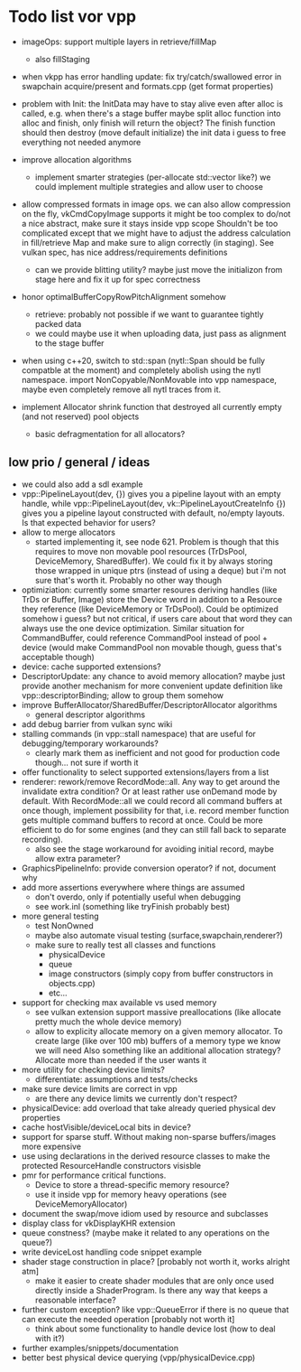 Todo list vor vpp
=================

- imageOps: support multiple layers in retrieve/fillMap
	- also fillStaging

- when vkpp has error handling update: fix try/catch/swallowed error
  in swapchain acquire/present and formats.cpp (get format properties)
- problem with Init<T>: the InitData may have to stay alive even
  after alloc is called, e.g. when there's a stage buffer
  maybe split alloc function into alloc and finish, only finish
  will return the object? The finish function should then destroy
  (move default initialize) the init data i guess to free everything
  not needed anymore
- improve allocation algorithms
	- implement smarter strategies (per-allocate std::vector like?)
	  we could implement multiple strategies and allow user to choose
- allow compressed formats in image ops.
  we can also allow compression on the fly, vkCmdCopyImage supports it
  might be too complex to do/not a nice abstract, make sure it stays
  inside vpp scope
  Shouldn't be too complicated except that we might have to adjust
  the address calculation in fill/retrieve Map and make sure to
  align correctly (in staging). See vulkan spec, has nice
  address/requirements definitions
  	- can we provide blitting utility?
	  maybe just move the initializon from stage here and fix it up
	  for spec correctness
- honor optimalBufferCopyRowPitchAlignment somehow
	- retrieve: probably not possible if we want to guarantee tightly packed data
	- we could maybe use it when uploading data, just pass as alignment
	  to the stage buffer
- when using c++20, switch to std::span (nytl::Span should be fully compatble
  at the moment) and completely abolish using the nytl namespace.
  import NonCopyable/NonMovable into vpp namespace, maybe even completely 
  remove all nytl traces from it. 
- implement Allocator shrink function that destroyed all currently
  empty (and not reserved) pool objects
	- basic defragmentation for all allocators?

low prio / general / ideas
--------------------------

- we could also add a sdl example
- vpp::PipelineLayout(dev, {}) gives you a pipeline layout with
  an empty handle, while
  vpp::PipelineLayout(dev, vk::PipelineLayoutCreateInfo {}) gives you
  a pipeline layout constructed with default, no/empty layouts.
  Is that expected behavior for users?
- allow to merge allocators
	- started implementing it, see node 621. Problem is though that
	  this requires to move non movable pool resources (TrDsPool,
	  DeviceMemory, SharedBuffer). We could fix it by always storing
	  those wrapped in unique ptrs (instead of using a deque)
	  but i'm not sure that's worth it. Probably no other way though
- optimiziation: currently some smarter resoures deriving handles
  (like TrDs or Buffer, Image) store the Device word in addition
  to a Resource they reference (like DeviceMemory or TrDsPool).
  Could be optimized somehow i guess? but not critical, if users care about
  that word they can always use the one device optimization.
  Similar situation for CommandBuffer, could reference CommandPool instead
  of pool + device (would make CommandPool non movable though, guess that's
  acceptable though)
- device: cache supported extensions?
- DescriptorUpdate: any chance to avoid memory allocation? maybe just
  provide another mechanism for more convenient update definition like
  vpp::descriptorBinding; allow to group them somehow
- improve BufferAllocator/SharedBuffer/DescriptorAllocator algorithms
	- general descriptor algorithms
- add debug barrier from vulkan sync wiki
- stalling commands (in vpp::stall namespace) that are useful
  for debugging/temporary workarounds?
	- clearly mark them as inefficient and not good for production code
	  though... not sure if worth it
- offer functionality to select supported extensions/layers from a list
- renderer: rework/remove RecordMode::all. Any way to get around the invalidate
  extra condition? Or at least rather use onDemand mode by default.
  With RecordMode::all we could record all command buffers at once though,
  implement possibility for that, i.e. record member function gets multiple
  command buffers to record at once. Could be more efficient to do for some
  engines (and they can still fall back to separate recording).
  	- also see the stage workaround for avoiding initial record, maybe
	  allow extra parameter?
- GraphicsPipelineInfo: provide conversion operator?
  if not, document why
- add more assertions everywhere where things are assumed
	- don't overdo, only if potentially useful when debugging
	- see work.inl (something like tryFinish probably best)
- more general testing
	- test NonOwned<T>
	- maybe also automate visual testing (surface,swapchain,renderer?)
	- make sure to really test all classes and functions
		- physicalDevice
		- queue
		- image constructors (simply copy from buffer constructors in objects.cpp)
		- etc...
- support for checking max available vs used memory
	- see vulkan extension
  support massive preallocations (like allocate pretty much the whole device memory)
	- allow to explicity allocate memory on a given memory allocator.
	  To create large (like over 100 mb) buffers of a memory type we know we will need
	  Also something like an additional allocation strategy?
	  Allocate more than needed if the user wants it
- more utility for checking device limits?
	- differentiate: assumptions and tests/checks
- make sure device limits are correct in vpp
	- are there any device limits we currently don't respect?
- physicalDevice: add overload that take already queried physical dev properties
- cache hostVisible/deviceLocal bits in device?
- support for sparse stuff. Without making non-sparse buffers/images more expensive
- use using declarations in the derived resource classes to make the
	protected ResourceHandle constructors visisble
- pmr for performance critical functions.
	- Device to store a thread-specific memory resource?
	- use it inside vpp for memory heavy operations (see DeviceMemoryAllocator)
- document the swap/move idiom used by resource and subclasses
- display class for vkDisplayKHR extension
- queue constness? (maybe make it related to any operations on the queue?)
- write deviceLost handling code snippet example
- shader stage construction in place? [probably not worth it, works alright atm]
	- make it easier to create shader modules that are only once used directly inside
		a ShaderProgram. Is there any way that keeps a reasonable interface?
- further custom exception? like vpp::QueueError if there is no queue that
	can execute the needed operation [probably not worth it]
	- think about some functionality to handle device lost (how to deal with it?)
- further examples/snippets/documentation
- better best physical device querying (vpp/physicalDevice.cpp)
